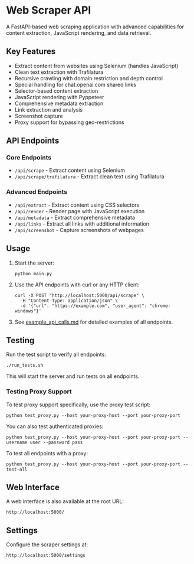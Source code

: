 # Web Scraper API

A FastAPI-based web scraping application with advanced capabilities for content extraction, JavaScript rendering, and data retrieval.

## Key Features

- Extract content from websites using Selenium (handles JavaScript)
- Clean text extraction with Trafilatura
- Recursive crawling with domain restriction and depth control
- Special handling for chat.openai.com shared links
- Selector-based content extraction
- JavaScript rendering with Pyppeteer
- Comprehensive metadata extraction
- Link extraction and analysis
- Screenshot capture
- Proxy support for bypassing geo-restrictions

## API Endpoints

### Core Endpoints
- `/api/scrape` - Extract content using Selenium
- `/api/scrape/trafilatura` - Extract clean text using Trafilatura

### Advanced Endpoints
- `/api/extract` - Extract content using CSS selectors
- `/api/render` - Render page with JavaScript execution
- `/api/metadata` - Extract comprehensive metadata
- `/api/links` - Extract all links with additional information
- `/api/screenshot` - Capture screenshots of webpages

## Usage

1. Start the server:
   ```
   python main.py
   ```

2. Use the API endpoints with curl or any HTTP client:
   ```
   curl -X POST "http://localhost:5000/api/scrape" \
     -H "Content-Type: application/json" \
     -d '{"url": "https://example.com", "user_agent": "chrome-windows"}'
   ```

3. See [example_api_calls.md](example_api_calls.md) for detailed examples of all endpoints.

## Testing

Run the test script to verify all endpoints:
```
./run_tests.sh
```

This will start the server and run tests on all endpoints.

### Testing Proxy Support

To test proxy support specifically, use the proxy test script:
```
python test_proxy.py --host your-proxy-host --port your-proxy-port
```

You can also test authenticated proxies:
```
python test_proxy.py --host your-proxy-host --port your-proxy-port --username user --password pass
```

To test all endpoints with a proxy:
```
python test_proxy.py --host your-proxy-host --port your-proxy-port --test-all
```

## Web Interface

A web interface is also available at the root URL:
```
http://localhost:5000/
```

## Settings

Configure the scraper settings at:
```
http://localhost:5000/settings
```